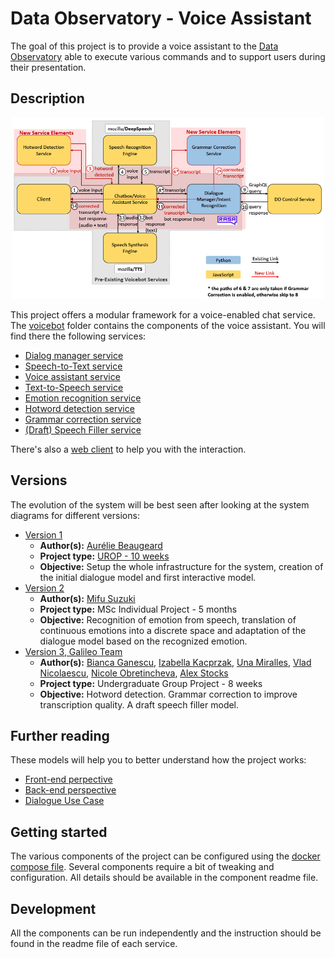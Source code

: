 # Data Observatory - Voice Assistant

The goal of this project is to provide a voice assistant to the [Data Observatory](https://www.imperial.ac.uk/data-science/data-observatory/) able to execute various commands and to support users during their presentation. 

## Description

<p align="center"><img src="https://github.com/dsi-icl/do-voice-interaction/blob/master/diagrams/architecture-v3.png" width="500"/></p>

This project offers a modular framework for a voice-enabled chat service. The [voicebot](https://github.com/dsi-icl/do-voice-interaction/tree/master/voicebot) folder contains the components of the voice assistant. You will find there the following services:
* [Dialog manager service](https://github.com/dsi-icl/do-voice-interaction/blob/master/voicebot/dialog_manager_service/README.md)
* [Speech-to-Text service](https://github.com/dsi-icl/do-voice-interaction/blob/master/voicebot/stt_service/README.md)
* [Voice assistant service](https://github.com/dsi-icl/do-voice-interaction/blob/master/voicebot/voice_assistant_service/README.md)
* [Text-to-Speech service](https://github.com/dsi-icl/do-voice-interaction/blob/master/voicebot/tts_service/README.md)
* [Emotion recognition service](https://github.com/dsi-icl/do-voice-interaction/blob/master/voicebot/emotion_recognition_service/README.md)
* [Hotword detection service](https://github.com/dsi-icl/do-voice-interaction/blob/master/voicebot/hotword_service/Readme.md)
* [Grammar correction service](https://github.com/dsi-icl/do-voice-interaction/blob/master/voicebot/grammar_correction_service/README.md)
* [(Draft) Speech Filler service](https://github.com/dsi-icl/do-voice-interaction/blob/experimental/bigram_naturalisation/voicebot/speech_filler_service/README.md)

There's also a [web client](https://github.com/dsi-icl/do-voice-interaction/blob/master/voicebot/voice_assistant_client/README.md) to help you with the interaction.

## Versions

The evolution of the system will be best seen after looking at the system diagrams for different versions:
* [Version 1](https://github.com/dsi-icl/do-voice-interaction/blob/master/diagrams/architecture-v1.png)
    * **Author(s):** [Aurélie Beaugeard](https://github.com/abeaugeard)
    * **Project type:** [UROP - 10 weeks](https://www.imperial.ac.uk/urop)
    * **Objective:** Setup the whole infrastructure for the system, creation of the initial dialogue model and first interactive model. 
* [Version 2](https://github.com/dsi-icl/do-voice-interaction/blob/master/diagrams/architecture-v2.png)
    * **Author(s):** [Mifu Suzuki](https://github.com/mifusuzuki)
    * **Project type:** MSc Individual Project - 5 months
    * **Objective:** Recognition of emotion from speech, translation of continuous emotions into a discrete space and adaptation of the dialogue model based on the recognized emotion. 
* [Version 3, Galileo Team](https://github.com/dsi-icl/do-voice-interaction/blob/master/diagrams/architecture-v3.png)
    * **Author(s):** [Bianca Ganescu](https://github.com/biancaganescu), [Izabella Kacprzak](https://github.com/izabellakacprzak), [Una Miralles](https://github.com/umiralles), [Vlad Nicolaescu](https://github.com/vladioannicolaescu), [Nicole Obretincheva](https://github.com/nobretincheva), [Alex Stocks](https://github.com/AlexanderJStocks)
    * **Project type:** Undergraduate Group Project - 8 weeks
    * **Objective:** Hotword detection. Grammar correction to improve transcription quality. A draft speech filler model. 

## Further reading

These models will help you to better understand how the project works:
* [Front-end perpective](https://github.com/dsi-icl/do-voice-interaction/blob/master/diagrams/front_end.png)
* [Back-end perspective](https://github.com/dsi-icl/do-voice-interaction/blob/master/diagrams/back_end.png)
* [Dialogue Use Case](https://github.com/dsi-icl/do-voice-interaction/blob/master/diagrams/use_case.png)

## Getting started

The various components of the project can be configured using the [docker compose file](https://github.com/dsi-icl/do-voice-interaction/blob/master/voicebot/docker-compose.yml). Several components require a bit of tweaking and configuration. All details should be available in the component readme file.

## Development

All the components can be run independently and the instruction should be found in the readme file of each service. 
